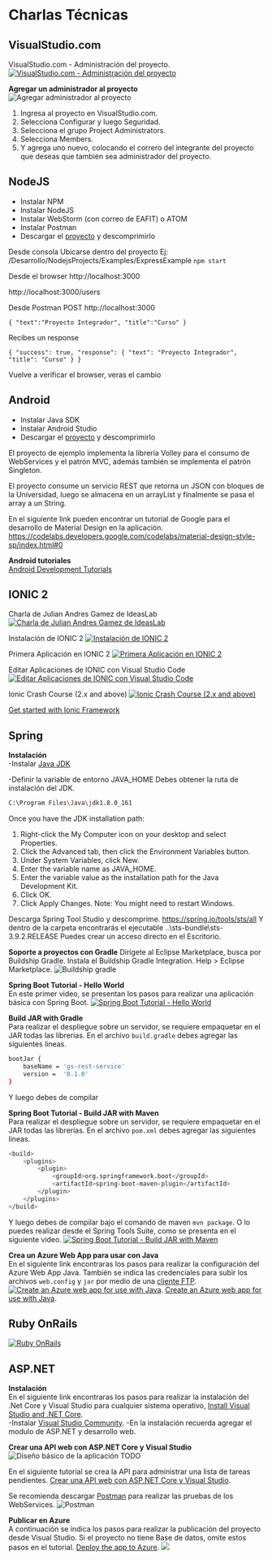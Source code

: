# Charlas Técnicas

## VisualStudio.com

VisualStudio.com - Administración del proyecto.<br>
[![VisualStudio.com - Administración del proyecto](https://img.youtube.com/vi/CYcJIDzInQ4/0.jpg)](https://www.youtube.com/watch?v=CYcJIDzInQ4)

**Agregar un administrador al proyecto**<br>
![Agregar administrador al proyecto](https://raw.githubusercontent.com/alejocram/pi1-charlas_tecnicas/master/Add_Admin_to_VS.jpg "Agregar administrador al proyecto")
1. Ingresa al proyecto en VisualStudio.com.
2. Selecciona Configurar y luego Seguridad.
3. Selecciona el grupo Project Administrators.
4. Selecciona Members.
5. Y agrega uno nuevo, colocando el correro del integrante del proyecto que deseas que también sea administrador del proyecto.

## NodeJS 

- Instalar NPM
- Instalar NodeJS
- Instalar WebStorm (con correo de EAFIT) o ATOM
- Instalar Postman
- Descargar el [proyecto](https://github.com/alejocram/pi1-charlas_tecnicas/raw/master/41-ExpressExample.zip) y descomprimirlo

Desde consola
Ubicarse dentro del proyecto Ej: /Desarrollo/NodejsProjects/Examples/ExpressExample
`npm start` 
 
Desde el browser
http://localhost:3000
 
http://localhost:3000/users

Desde Postman
POST http://localhost:3000

```
{ "text":"Proyecto Integrador", "title":"Curso" }
```

Recibes un response
```
{ "success": true, "response": { "text": "Proyecto Integrador", "title": "Curso" } }
```

Vuelve a verificar el browser, veras el cambio 

## Android 

- Instalar Java SDK
- Instalar Android Studio
- Descargar el [proyecto](https://github.com/alejocram/pi1-charlas_tecnicas/raw/master/42-ParkingMovil.zip) y descomprimirlo

El proyecto de ejemplo implementa la libreria Volley para el consumo de WebServices y el patrón MVC, además también se implementa el patrón Singleton.

El proyecto consume un servicio REST que retorna un JSON con bloques de la Universidad, luego se almacena en un arrayList y finalmente se pasa el array a un String.

En el siguiente link pueden encontrar un tutorial de Google para el desarrollo de Material Design en la aplicación.
https://codelabs.developers.google.com/codelabs/material-design-style-sp/index.html#0

**Android tutoriales**<br>
[Android Development Tutorials](https://www.raywenderlich.com/category/android)

## IONIC 2

Charla de Julian Andres Gamez de IdeasLab
[![Charla de Julian Andres Gamez de IdeasLab](https://img.youtube.com/vi/Kbz_e-qgmCY/0.jpg)](https://www.youtube.com/watch?v=Kbz_e-qgmCY)

Instalación de IONIC 2
[![Instalación de IONIC 2](https://img.youtube.com/vi/kBWmDmzjk8E/0.jpg)](https://www.youtube.com/watch?v=kBWmDmzjk8E)

Primera Aplicación en IONIC 2
[![Primera Aplicación en IONIC 2](https://img.youtube.com/vi/buSz-V39f1A/0.jpg)](https://www.youtube.com/watch?v=buSz-V39f1A)

Editar Aplicaciones de IONIC con Visual Studio Code
[![Editar Aplicaciones de IONIC con Visual Studio Code](https://img.youtube.com/vi/J3zh5b9q1x4/0.jpg)](https://www.youtube.com/watch?v=J3zh5b9q1x4)

Ionic Crash Course (2.x and above)
[![Ionic Crash Course (2.x and above)](https://img.youtube.com/vi/O2WiI9QrS5s/0.jpg)](https://www.youtube.com/watch?v=O2WiI9QrS5s)

[Get started with Ionic Framework](https://ionicframework.com/getting-started)

## Spring 

**Instalación**<br> 
-Instalar [Java JDK](http://www.oracle.com/technetwork/java/javase/downloads)

-Definir la variable de entorno JAVA_HOME
 Debes obtener la ruta de instalación del JDK.
 ```sh
 C:\Program Files\Java\jdk1.8.0_161
 ```

 Once you have the JDK installation path:

  1. Right-click the My Computer icon on your desktop and select Properties.
  2. Click the Advanced tab, then click the Environment Variables button.
  3. Under System Variables, click New.
  4. Enter the variable name as JAVA_HOME.
  5. Enter the variable value as the installation path for the Java Development Kit.
  6. Click OK.
  7. Click Apply Changes.
 Note: You might need to restart Windows.

Descarga Spring Tool Studio y descomprime.
https://spring.io/tools/sts/all
Y dentro de la carpeta encontrarás el ejecutable
..\sts-bundle\sts-3.9.2.RELEASE
Puedes crear un acceso directo en el Escritorio. 

**Soporte a proyectos con Gradle**
Dirígete al Eclipse Marketplace, busca por Buildship Gradle.
Instala el Buildship Gradle Integration. 
Help > Eclipse Marketplace.
![Buildship gradle](https://github.com/alejocram/pi1-charlas_tecnicas/blob/master/Items.png "Gradle")

**Spring Boot Tutorial - Hello World**<br>
En este primer video, se presentan los pasos para realizar una aplicación básica con Spring Boot.
[![Spring Boot Tutorial - Hello World](https://img.youtube.com/vi/mN_9sKco_DQ/0.jpg)](https://youtu.be/mN_9sKco_DQ)

**Build JAR with Gradle**<br>
Para realizar el despliegue sobre un servidor, se requiere empaquetar en el JAR todas las librerias.
En el archivo `build.gradle` debes agregar las siguientes lineas.
```sh
bootJar {
    baseName = 'gs-rest-service'
    version =  '0.1.0'
}
```
Y luego debes de compilar


**Spring Boot Tutorial - Build JAR with Maven**<br>
Para realizar el despliegue sobre un servidor, se requiere empaquetar en el JAR todas las librerias.
En el archivo `pom.xml` debes agregar las siguientes lineas.
```sh
<build>
	<plugins>
		<plugin>
			<groupId>org.springframework.boot</groupId>
			<artifactId>spring-boot-maven-plugin</artifactId>
		</plugin>
	</plugins>
</build>
```
Y luego debes de compilar bajo el comando de maven `mvn package`.
O lo puedes realizar desde el Spring Tools Suite, como se presenta en el siguiente video.
[![Spring Boot Tutorial - Build JAR with Maven](https://img.youtube.com/vi/qDTUYkaXAEc/0.jpg)](https://youtu.be/qDTUYkaXAEc)

**Crea un Azure Web App para usar con Java**<br>
En el siguiente link encontraras los pasos para realizar la configuración del Azure Web App Java.
También se indica las credenciales para subir los archivos `web.config` y `jar` por medio de una [cliente FTP](https://filezilla-project.org/download.php?type=client).
[![Create an Azure web app for use with Java](https://github.com/Azure/azure-docs-sdk-java/raw/master/docs-ref-conceptual/spring-framework/media/deploy-spring-boot-java-web-app-on-azure/AZ01.png)](https://github.com/Azure/azure-docs-sdk-java/blob/master/docs-ref-conceptual/spring-framework/deploy-spring-boot-java-web-app-on-azure.md#create-an-azure-web-app-for-use-with-java).
[Create an Azure web app for use with Java](https://github.com/Azure/azure-docs-sdk-java/blob/master/docs-ref-conceptual/spring-framework/deploy-spring-boot-java-web-app-on-azure.md#create-an-azure-web-app-for-use-with-java).

## Ruby OnRails

[![Ruby OnRails](https://img.youtube.com/vi/BAVuEhWLt3w/0.jpg)](https://youtu.be/BAVuEhWLt3w)

## ASP.NET

**Instalación**<br> 
En el siguiente link encontraras los pasos para realizar la instalación del .Net Core y Visual Studio para cualquier sistema operativo, [Install Visual Studio and .NET Core](https://docs.microsoft.com/en-us/aspnet/core/tutorials/first-mvc-app/start-mvc?tabs=aspnetcore2x&view=aspnetcore-2.1#install-visual-studio-and-net-core "Install Visual Studio and .NET Core").<br> 
-Instalar [Visual Studio Community](https://www.visualstudio.com/es/downloads/).
-En la instalación recuerda agregar el modulo de ASP.NET y desarrollo web.

**Crear una API web con ASP.NET Core y Visual Studio**<br> 
![Diseño básico de la aplicación TODO](https://docs.microsoft.com/es-es/aspnet/core/tutorials/first-web-api/_static/architecture.png "Diseño básico de la aplicación TODO")

En el siguiente tutorial se crea la API para administrar una lista de tareas pendientes.
[Crear una API web con ASP.NET Core y Visual Studio](https://docs.microsoft.com/es-es/aspnet/core/tutorials/first-web-api).

Se recomienda descargar [Postman](https://www.getpostman.com/) para realizar las pruebas de los WebServices.
![](https://docs.microsoft.com/es-es/aspnet/core/tutorials/first-web-api/_static/pmc.png "Postman")

**Publicar en Azure**<br> 
A continuación se indica los pasos para realizar la publicación del proyecto desde Visual Studio.
Si el proyecto no tiene Base de datos, omite estos pasos en el tutorial.
[Deploy the app to Azure](https://docs.microsoft.com/en-us/aspnet/core/tutorials/publish-to-azure-webapp-using-vs?view=aspnetcore-2.1#deploy-the-app-to-azure).
![](https://docs.microsoft.com/en-us/aspnet/core/tutorials/publish-to-azure-webapp-using-vs/_static/pub.png?view=aspnetcore-2.1)



